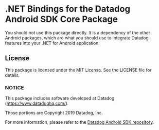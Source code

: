 ﻿# .NET Bindings for the Datadog Android SDK Core Package

You should not use this package directly. It is a dependency of the other Android packages, which are what you should use to integrate Datadog features into your .NET for Android application.

## License

This package is licensed under the MIT License. See the LICENSE file for details.

### NOTICE

This package includes software developed at Datadog (https://www.datadoghq.com/).

Those portions are Copyright 2019 Datadog, Inc.

For more information, please refer to the [Datadog Android SDK repository](https://github.com/DataDog/dd-sdk-android).
